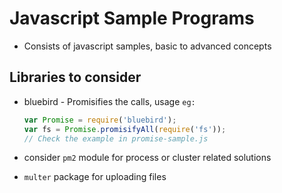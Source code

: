 # Javascript Sample Programs

- Consists of javascript samples, basic to advanced concepts

## Libraries to consider

- bluebird - Promisifies the calls, usage `eg:`
  ```javascript
  var Promise = require('bluebird');
  var fs = Promise.promisifyAll(require('fs'));
  // Check the example in promise-sample.js
  ```
- consider `pm2` module for process or cluster related solutions

- `multer` package for uploading files